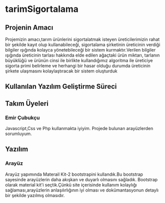 # tarimSigortalama

## Projenin Amacı
Projemizin amacı,tarım ürünlerini sigortalatmak isteyen üreticilerimizin rahat bir şekilde kayıt olup kullanabileceği, sigortalama şirketinin üreticinin verdiği bilgiler ışığında kolayca yönetebileceği bir sistem kurmaktır.Verilen bilgiler ışığında üreticinin tarlası hakkında elde edilen ağaçtaki ürün miktarı, tarlanın büyüklüğü ve ürünün cinsi ile birlikte kullandığımız algoritma ile üreticiye sigorta primi belirleme ve herhangi bir hasar olduğu durumda üreticinin şirkete ulaşmasını kolaylaştıracak bir sistem oluşturduk

## Kullanılan Yazılım Geliştirme Süreci


## Takım Üyeleri
### Emir Çubukçu
Javascript,Css ve Php kullanmakta iyiyim.
Projede bulunan arayüzlerden sorumluyum.




## Yazılım 

### Arayüz
Arayüz yapımında Materail Kit-2 bootstrapini kullandık.Bu bootstrap sayesinde arayüzlerin daha akışkan ve duyarlı olmasını sağladık. Bootstrap olarak material kit'i seçtik.Çünkü site içerisinde kullanım kolaylığı sağlaması,arayüzlerin anlaşılırlığının iyi olması ve dokümantasyonun detaylı bir şekilde yazılmış olmasıdır. 
